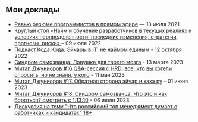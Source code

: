 ## Мои доклады

- [Ревью резюме программистов в прямом эфире](https://www.youtube.com/watch?v=ccoXGf34LlI) — 13 июля 2021
- [Круглый стол  «Найм и обучение разработчиков в текущих реалиях и условиях неопределенности: последние изменения, стратегии, прогнозы, риски» ](https://www.youtube.com/watch?v=oEaZ27PmhX0) – 09 июля 2022
- [Подкаст Кода Кода. Эйчары в IT: не наймом единым](https://kodakoda.mave.digital/ep-39) - 12 октября 2022
- [Синдром самозванца. Ловушка для твоего мозга](https://www.youtube.com/watch?v=oMz1eO_aDd8) - 13 марта 2023
- [Митап Джуниоров #16 Q&A-сессия с HRD: все, что вы хотели спросить, но не знали, у кого](https://www.youtube.com/watch?v=ggBMKUCudL8) - 11 мая 2023
- [Митап Джуниоров #17. Обратная сторона эйчар и хэхэ ру](https://www.youtube.com/watch?v=Bzkq7CEPVIU) - 01 июня 2023
- [Митап Джуниоров #18. Синдром самозванца. Что это и как бороться? смотреть с 1:13:10](https://www.youtube.com/watch?v=WIZUZC1g4ow&t=4381s) - 06 июля 2023
- [Дискуссия на тему "Что российский топ менеджмент думает о работниках и кандидатах" 18+](https://www.youtube.com/watch?v=mwUIMk7N09Y&t=292s)
